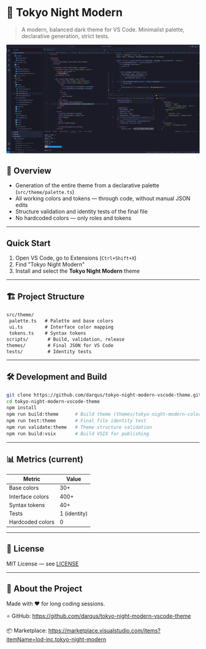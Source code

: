 # 🌆 Tokyo Night Modern

> A modern, balanced dark theme for VS Code. Minimalist palette, declarative generation, strict tests.

![Tokyo Night Modern](static/ss_tokyo_night_modern.png)

## 🎨 Overview

- Generation of the entire theme from a declarative palette (`src/theme/palette.ts`)
- All working colors and tokens — through code, without manual JSON edits
- Structure validation and identity tests of the final file
- No hardcoded colors — only roles and tokens

---

## Quick Start

1. Open VS Code, go to Extensions (`Ctrl+Shift+X`)
2. Find "Tokyo Night Modern"
3. Install and select the **Tokyo Night Modern** theme

---

## 🏗️ Project Structure

```text
src/theme/
 palette.ts   # Palette and base colors
 ui.ts        # Interface color mapping
 tokens.ts    # Syntax tokens
scripts/       # Build, validation, release
themes/        # Final JSON for VS Code
tests/         # Identity tests
```

---

## 🛠️ Development and Build

```bash
git clone https://github.com/darqus/tokyo-night-modern-vscode-theme.git
cd tokyo-night-modern-vscode-theme
npm install
npm run build:theme      # Build theme (themes/tokyo-night-modern-color-theme.json)
npm run test:theme       # Final file identity test
npm run validate:theme   # Theme structure validation
npm run build:vsix       # Build VSIX for publishing
```

---

## 📊 Metrics (current)

| Metric | Value |
|---------|----------|
| Base colors | 30+ |
| Interface colors | 400+ |
| Syntax tokens | 40+ |
| Tests | 1 (identity) |
| Hardcoded colors | 0 |

---

## 📄 License

MIT License — see [LICENSE](LICENSE)

---

## 🌆 About the Project

Made with ❤️ for long coding sessions.

⭐ GitHub: <https://github.com/darqus/tokyo-night-modern-vscode-theme>

📦 Marketplace: <https://marketplace.visualstudio.com/items?itemName=lod-inc.tokyo-night-modern>
